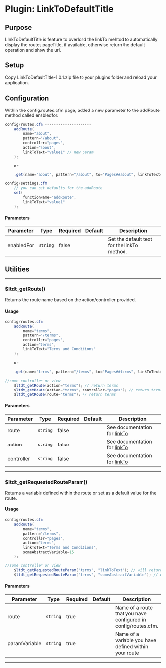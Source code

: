# Plugin: LinkToDefaultTitle

## Purpose

LInkToDefaultTitle is feature to overload the linkTo mehtod to automatically display the routes pageTitle, if available, otherwise return the default operation and show the url.

## Setup

Copy LinkToDefaultTitle-1.0.1.zip file to your plugins folder and reload your application.

## Configuration

Within the config/routes.cfm page, added a new parameter to the addRoute method called enabledfor.

```java
config/routes.cfm ---------------------
    addRoute(
        name="about",
        pattern="/about",
        controller="pages",
        action="about",
        linkToText="value1" // new param
    );

    or

    .get(name="about", pattern="/about", to="Pages##about", linkToText="value1")
```

```java
config/settings.cfm
    // you can set defaults for the addRoute
    set(
        functionName="addRoute",
        linkToText="value1"
    );
```

#### Parameters
Parameter | Type | Required | Default | Description
--- | --- | --- | --- | ---
enabledFor | `string` | false |  | Set the default text for the linkTo method.

## Utilities

-----
### $ltdt_getRoute()
Returns the route name based on the action/controller provided.

#### Usage
```java
config/routes.cfm
    addRoute(
        name="terms",
        pattern="/terms",
        controller="pages",
        action="terms",
        linkToText="Terms and Conditions"
    );

    or 

    .get(name="terms", pattern="/terms", to="Pages##terms", linkToText="Terms and Conditions")

//some controller or view
    $ltdt_getRoute(action="terms"); // return terms
    $ltdt_getRoute(action="terms", controller="pages"); // return terms
    $ltdt_getRoute(route="terms"); // return terms
```

#### Parameters
Parameter | Type | Required | Default | Description
--- | --- | --- | --- | ---
route | `string` | false |  | See documentation for [linkTo]("https://guides.cfwheels.org/docs/linkto")
action | `string` | false |  | See documentation for [linkTo]("https://guides.cfwheels.org/docs/linkto")
controller | `string` | false |  | See documentation for [linkTo]("https://guides.cfwheels.org/docs/linkto")
----
### $ltdt_getRequestedRouteParam()
Returns a variable defined within the route or set as a default value for the route.


#### Usage
```java
config/routes.cfm
    addRoute(
        name="terms",
        pattern="/terms",
        controller="pages",
        action="terms",
        linkToText="Terms and Conditions",
        someAbstractVariable=15
    );

//some controller or view
    $ltdt_getRequestedRouteParam("terms", "linkToText"); // will return "Terms and Conditions"
    $ltdt_getRequestedRouteParam("terms", "someAbstractVariable"); // will return 15
```

#### Parameters
Parameter | Type | Required | Default | Description
--- | --- | --- | --- | ---
route | `string` | true |  | Name of a route that you have configured in config/routes.cfm.
paramVariable | `string` | true |  | Name of a variable you have defined within your route
----
